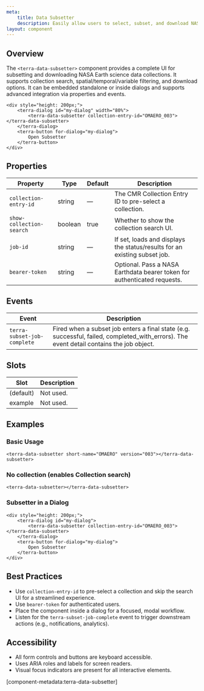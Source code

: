 ```yaml
---
meta:
    title: Data Subsetter
    description: Easily allow users to select, subset, and download NASA Earth science data collections with spatial, temporal, and variable filters.
layout: component
---
```


## Overview

The `<terra-data-subsetter>` component provides a complete UI for subsetting and downloading NASA Earth science data collections. It supports collection search, spatial/temporal/variable filtering, and download options. It can be embedded standalone or inside dialogs and supports advanced integration via properties and events.

```html:preview
<div style="height: 200px;">
    <terra-dialog id="my-dialog" width="80%">
        <terra-data-subsetter collection-entry-id="OMAERO_003"></terra-data-subsetter>
    </terra-dialog>
    <terra-button for-dialog="my-dialog">
        Open Subsetter
    </terra-button>
</div>
```

## Properties

| Property                 | Type    | Default | Description                                                               |
| ------------------------ | ------- | ------- | ------------------------------------------------------------------------- |
| `collection-entry-id`    | string  | —       | The CMR Collection Entry ID to pre-select a collection.                   |
| `show-collection-search` | boolean | true    | Whether to show the collection search UI.                                 |
| `job-id`                 | string  | —       | If set, loads and displays the status/results for an existing subset job. |
| `bearer-token`           | string  | —       | Optional. Pass a NASA Earthdata bearer token for authenticated requests.  |

## Events

| Event                       | Description                                                                                                                              |
| --------------------------- | ---------------------------------------------------------------------------------------------------------------------------------------- |
| `terra-subset-job-complete` | Fired when a subset job enters a final state (e.g. successful, failed, completed_with_errors). The event detail contains the job object. |

## Slots

| Slot      | Description |
| --------- | ----------- |
| (default) | Not used.   |
| example   | Not used.   |

## Examples

### Basic Usage

```html:preview
<terra-data-subsetter short-name="OMAERO" version="003"></terra-data-subsetter>
```

### No collection (enables Collection search)

```html:preview
<terra-data-subsetter></terra-data-subsetter>
```

### Subsetter in a Dialog

```html:preview
<div style="height: 200px;">
    <terra-dialog id="my-dialog">
        <terra-data-subsetter collection-entry-id="OMAERO_003"></terra-data-subsetter>
    </terra-dialog>
    <terra-button for-dialog="my-dialog">
        Open Subsetter
    </terra-button>
</div>
```

## Best Practices

-   Use `collection-entry-id` to pre-select a collection and skip the search UI for a streamlined experience.
-   Use `bearer-token` for authenticated users.
-   Place the component inside a dialog for a focused, modal workflow.
-   Listen for the `terra-subset-job-complete` event to trigger downstream actions (e.g., notifications, analytics).

## Accessibility

-   All form controls and buttons are keyboard accessible.
-   Uses ARIA roles and labels for screen readers.
-   Visual focus indicators are present for all interactive elements.

[component-metadata:terra-data-subsetter]
